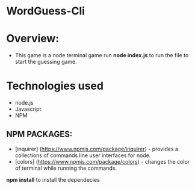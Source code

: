 # WordGuess-Cli

# Overview:

* This game is a node terminal game run **node index.js** to run the file to start the guessing game.

# Technologies used

* node.js 
* Javascript 
* NPM 

## NPM PACKAGES:

* [inquirer] (https://www.npmjs.com/package/inquirer) - provides a collections of commands line user interfaces for node.
* [colors] (https://www.npmjs.com/package/colors) - changes the color of terminal while running the commands. 


**npm install** to install the dependecies